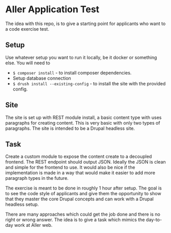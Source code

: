 # Aller Application Test

The idea with this repo, is to give a starting point for applicants who want to
a code exercise test.

## Setup

Use whatever setup you want to run it locally, be it docker or something else.
You will need to

- `$ composer install` - to install composer dependencies.
- Setup database connection
- `$ drush install --existing-config` - to install the site with the provided config.

## Site

The site is set up with REST module install, a basic content type with uses
paragraphs for creating content. This is very basic with only two types of
paragraphs. The site is intended to be a Drupal headless site.

## Task

Create a custom module to expose the content create to a decoupled frontend.
The REST endpoint should output JSON. Ideally the JSON is clean and simple for
the frontend to use. It would also be nice if the implementation is made in a
way that would make it easier to add more paragraph types in the future.

The exercise is meant to be done in roughly 1 hour after setup. The goal is to
see the code style of applicants and give them the opportunity to show that
they master the core Drupal concepts and can work with a Drupal headless setup.

There are many approaches which could get the job done and there is no right or
wrong answer. The idea is to give a task which mimics the day-to-day work at
Aller web.
